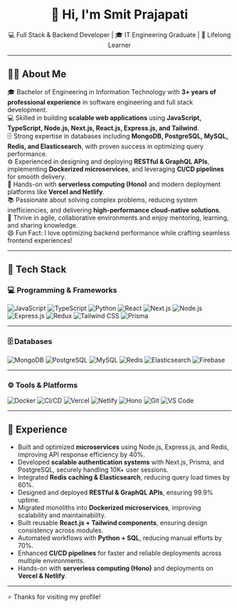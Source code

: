<h1 align="center">👋 Hi, I'm Smit Prajapati</h1>

<p align="center">
💻 Full Stack & Backend Developer | 🎓 IT Engineering Graduate | 🚀 Lifelong Learner  
</p>

---

## 🧑‍💼 About Me  

🎓 Bachelor of Engineering in Information Technology with **3+ years of professional experience** in software engineering and full stack development.  
💻 Skilled in building **scalable web applications** using **JavaScript, TypeScript, Node.js, Next.js, React.js, Express.js, and Tailwind**.  
🗄️ Strong expertise in databases including **MongoDB, PostgreSQL, MySQL, Redis, and Elasticsearch**, with proven success in optimizing query performance.  
⚙️ Experienced in designing and deploying **RESTful & GraphQL APIs**, implementing **Dockerized microservices**, and leveraging **CI/CD pipelines** for smooth delivery.  
🚀 Hands-on with **serverless computing (Hono)** and modern deployment platforms like **Vercel and Netlify**.  
📚 Passionate about solving complex problems, reducing system inefficiencies, and delivering **high-performance cloud-native solutions**.  
🤝 Thrive in agile, collaborative environments and enjoy mentoring, learning, and sharing knowledge.  
😄 Fun Fact: I love optimizing backend performance while crafting seamless frontend experiences!  

---

## 🚀 Tech Stack  

### 💻 Programming & Frameworks  
![JavaScript](https://img.shields.io/badge/JavaScript-F7DF1E?style=for-the-badge&logo=javascript&logoColor=black)
![TypeScript](https://img.shields.io/badge/TypeScript-3178C6?style=for-the-badge&logo=typescript&logoColor=white)
![Python](https://img.shields.io/badge/Python-3776AB?style=for-the-badge&logo=python&logoColor=white)
![React](https://img.shields.io/badge/React-20232A?style=for-the-badge&logo=react&logoColor=61DAFB)
![Next.js](https://img.shields.io/badge/Next.js-000000?style=for-the-badge&logo=nextdotjs&logoColor=white)
![Node.js](https://img.shields.io/badge/Node.js-339933?style=for-the-badge&logo=nodedotjs&logoColor=white)
![Express.js](https://img.shields.io/badge/Express.js-000000?style=for-the-badge&logo=express&logoColor=white)
![Redux](https://img.shields.io/badge/Redux-764ABC?style=for-the-badge&logo=redux&logoColor=white)
![Tailwind CSS](https://img.shields.io/badge/Tailwind_CSS-06B6D4?style=for-the-badge&logo=tailwind-css&logoColor=white)
![Prisma](https://img.shields.io/badge/Prisma-2D3748?style=for-the-badge&logo=prisma&logoColor=white)

---

### 🗄️ Databases  
![MongoDB](https://img.shields.io/badge/MongoDB-47A248?style=for-the-badge&logo=mongodb&logoColor=white)
![PostgreSQL](https://img.shields.io/badge/PostgreSQL-4169E1?style=for-the-badge&logo=postgresql&logoColor=white)
![MySQL](https://img.shields.io/badge/MySQL-4479A1?style=for-the-badge&logo=mysql&logoColor=white)
![Redis](https://img.shields.io/badge/Redis-DC382D?style=for-the-badge&logo=redis&logoColor=white)
![Elasticsearch](https://img.shields.io/badge/Elasticsearch-005571?style=for-the-badge&logo=elasticsearch&logoColor=white)
![Firebase](https://img.shields.io/badge/Firebase-FFCA28?style=for-the-badge&logo=firebase&logoColor=black)

---

### ⚙️ Tools & Platforms  
![Docker](https://img.shields.io/badge/Docker-2496ED?style=for-the-badge&logo=docker&logoColor=white)
![CI/CD](https://img.shields.io/badge/CI%2FCD-2088FF?style=for-the-badge&logo=githubactions&logoColor=white)
![Vercel](https://img.shields.io/badge/Vercel-000000?style=for-the-badge&logo=vercel&logoColor=white)
![Netlify](https://img.shields.io/badge/Netlify-00C7B7?style=for-the-badge&logo=netlify&logoColor=white)
![Hono](https://img.shields.io/badge/Hono-FF5733?style=for-the-badge&logo=serverless&logoColor=white)
![Git](https://img.shields.io/badge/Git-F05032?style=for-the-badge&logo=git&logoColor=white)
![VS Code](https://img.shields.io/badge/VS_Code-007ACC?style=for-the-badge&logo=visual-studio-code&logoColor=white)

---

## 💼 Experience  

- Built and optimized **microservices** using Node.js, Express.js, and Redis, improving API response efficiency by 40%.  
- Developed **scalable authentication systems** with Next.js, Prisma, and PostgreSQL, securely handling 10K+ user sessions.  
- Integrated **Redis caching & Elasticsearch**, reducing query load times by 60%.  
- Designed and deployed **RESTful & GraphQL APIs**, ensuring 99.9% uptime.  
- Migrated monoliths into **Dockerized microservices**, improving scalability and maintainability.  
- Built reusable **React.js + Tailwind components**, ensuring design consistency across modules.  
- Automated workflows with **Python + SQL**, reducing manual efforts by 70%.  
- Enhanced **CI/CD pipelines** for faster and reliable deployments across multiple environments.  
- Hands-on with **serverless computing (Hono)** and deployments on **Vercel & Netlify**.  

---
⭐ Thanks for visiting my profile!  
